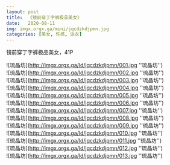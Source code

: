 ```yaml
---
layout: post
title:  《镜前穿丁字裤极品美女》
date:   2020-08-11
img: imgx.orgx.ga/mini/jqcdzkdjpmn.jpg
categories: [美女, 性感, 泳衣]
---
```


镜前穿丁字裤极品美女，41P

![琉晶坊](http://imgx.orgx.ga/ld/jqcdzkdjpmn/001.jpg ''琉晶坊'') <br>
![琉晶坊](http://imgx.orgx.ga/ld/jqcdzkdjpmn/002.jpg ''琉晶坊'') <br>
![琉晶坊](http://imgx.orgx.ga/ld/jqcdzkdjpmn/003.jpg ''琉晶坊'') <br>
![琉晶坊](http://imgx.orgx.ga/ld/jqcdzkdjpmn/004.jpg ''琉晶坊'') <br>
![琉晶坊](http://imgx.orgx.ga/ld/jqcdzkdjpmn/005.jpg ''琉晶坊'') <br>
![琉晶坊](http://imgx.orgx.ga/ld/jqcdzkdjpmn/006.jpg ''琉晶坊'') <br>
![琉晶坊](http://imgx.orgx.ga/ld/jqcdzkdjpmn/007.jpg ''琉晶坊'') <br>
![琉晶坊](http://imgx.orgx.ga/ld/jqcdzkdjpmn/008.jpg ''琉晶坊'') <br>
![琉晶坊](http://imgx.orgx.ga/ld/jqcdzkdjpmn/009.jpg ''琉晶坊'') <br>
![琉晶坊](http://imgx.orgx.ga/ld/jqcdzkdjpmn/010.jpg ''琉晶坊'') <br>
![琉晶坊](http://imgx.orgx.ga/ld/jqcdzkdjpmn/011.jpg ''琉晶坊'') <br>
![琉晶坊](http://imgx.orgx.ga/ld/jqcdzkdjpmn/012.jpg ''琉晶坊'') <br>
![琉晶坊](http://imgx.orgx.ga/ld/jqcdzkdjpmn/013.jpg ''琉晶坊'') <br>
